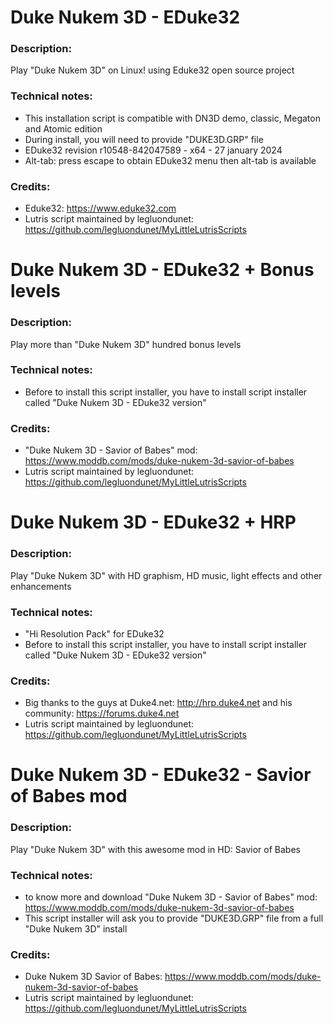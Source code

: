 # Duke Nukem 3D - EDuke32
### Description:
Play "Duke Nukem 3D" on Linux! using Eduke32 open source project
### Technical notes:
- This installation script is compatible with DN3D demo, classic, Megaton and Atomic edition
- During install, you will need to provide "DUKE3D.GRP" file
- EDuke32 revision r10548-842047589 - x64 - 27 january 2024
- Alt-tab: press escape to obtain EDuke32 menu then alt-tab is available
### Credits:
- Eduke32: https://www.eduke32.com
- Lutris script maintained by legluondunet: https://github.com/legluondunet/MyLittleLutrisScripts


# Duke Nukem 3D - EDuke32 + Bonus levels
### Description:
Play more than "Duke Nukem 3D" hundred bonus levels
### Technical notes:
- Before to install this script installer, you have to install script installer called "Duke Nukem 3D - EDuke32 version"
### Credits:
- "Duke Nukem 3D - Savior of Babes" mod: https://www.moddb.com/mods/duke-nukem-3d-savior-of-babes
- Lutris script maintained by legluondunet: https://github.com/legluondunet/MyLittleLutrisScripts


# Duke Nukem 3D - EDuke32 + HRP
### Description:
Play "Duke Nukem 3D" with HD graphism, HD music, light effects and other enhancements
### Technical notes:
-  "Hi Resolution Pack" for EDuke32
- Before to install this script installer, you have to install script installer called "Duke Nukem 3D - EDuke32 version"
### Credits:
- Big thanks to the guys at Duke4.net: http://hrp.duke4.net and his community: https://forums.duke4.net
- Lutris script maintained by legluondunet: https://github.com/legluondunet/MyLittleLutrisScripts


# Duke Nukem 3D - EDuke32 - Savior of Babes mod
### Description:
Play "Duke Nukem 3D" with this awesome mod in HD: Savior of Babes
### Technical notes:
- to know more and download "Duke Nukem 3D - Savior of Babes" mod: https://www.moddb.com/mods/duke-nukem-3d-savior-of-babes
- This script installer will ask you to provide "DUKE3D.GRP" file from a full "Duke Nukem 3D" install
### Credits:
- Duke Nukem 3D Savior of Babes: https://www.moddb.com/mods/duke-nukem-3d-savior-of-babes
- Lutris script maintained by legluondunet: https://github.com/legluondunet/MyLittleLutrisScripts
